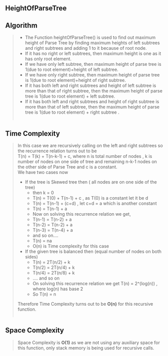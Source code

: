 ## HeightOfParseTree

## Algorithm
>
> - The Function heightOfParseTree() is used to find out maximum height of Parse Tree by finding maximum heights of left subtrees and right subtrees and adding 1 to it because of root node.
> -  If it has no right or left subtrees, then maximum height is one as it has only root element.
> - If we have only left subtree, then maximum height of parse tree is 1(due to root element)+height of left subtree.
> - If we have only right subtree, then maximum height of parse tree is 1(due to root element)+height of right subtree.
> - If it has both left and right subtrees and height of left subtree is more than that of right subtree, then the maximum height of parse tree is 1(due to root element) + left subtree.
> - If it has both left and right subtrees and height of right subtree is more than that of left subtree, then the maximum height of parse tree is 1(due to root element) + right subtree .<br><br>

<!-- <img src = "/Images/height.png" height="300px" width = "400px"> -->


## Time Complexity
> In this case we are recursively calling on the left and right subtrees so the recurrence relation turns out to be<br>
> T(n) = T(k) + T(n-k-1) + c, where n is total number of nodes , k is number of nodes on one side of tree and remaining n-k-1 nodes on the other side of Parse Tree and c is a constant.<br>
> We have two cases now
> - If the tree is Skewed tree then ( all nodes are on one side of the tree)<br>
>   - then k = 0 <br>
>   - T(n) = T(0) + T(n-1) + c , as T(0) is a constant let it be d<br>
>   - T(n) = T(n-1) + (c+d) , let c+d = a which is another constant<br>
>   - T(n) = T(n-1) + a<br>
>   - Now on solving this recurrence relation we get,<br>
>   - T(n-1) = T(n-2) + a<br>
>   - T(n-2) = T(n-2) + a<br>
>   - T(n-3) = T(n-4) + a<br>
>   - and so on....<br>
>   - T(n) = na <br>
>   - O(n) is Time complexity for this case<br>
> - If the given tree is balanced then (equal number of nodes on both sides)<br>
>   - T(n) = 2T(n/2) + k <br>
>   - T(n/2) = 2T(n/4) + k <br>
>   - T(n/4) = 2T(n/8) + k <br>
>   - .... and so on <br>
>   - On solving this recurrence relation we get T(n) = 2^(log(n)) , where log(n) has base 2 <br>
>   - So T(n) = n <br>
>
> Therefore Time Complexity turns out to be <b>O(n)</b> for this recursive function.<br><br>

## Space Complexity
> Space Complexity is <b>O(1)</b> as we are not using any auxiliary space for this function, only stack memory is being used for recursive calls.
